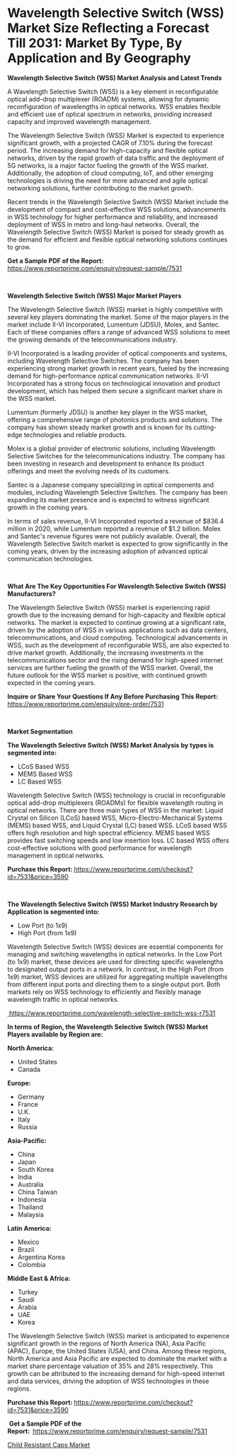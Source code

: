 <p><h1>Wavelength Selective Switch (WSS) Market Size Reflecting a Forecast Till 2031: Market By Type, By Application and By Geography</h1></p><p><strong>Wavelength Selective Switch (WSS) Market Analysis and Latest Trends</strong></p>
<p><p>A Wavelength Selective Switch (WSS) is a key element in reconfigurable optical add-drop multiplexer (ROADM) systems, allowing for dynamic reconfiguration of wavelengths in optical networks. WSS enables flexible and efficient use of optical spectrum in networks, providing increased capacity and improved wavelength management.</p><p>The Wavelength Selective Switch (WSS) Market is expected to experience significant growth, with a projected CAGR of 7.10% during the forecast period. The increasing demand for high-capacity and flexible optical networks, driven by the rapid growth of data traffic and the deployment of 5G networks, is a major factor fueling the growth of the WSS market. Additionally, the adoption of cloud computing, IoT, and other emerging technologies is driving the need for more advanced and agile optical networking solutions, further contributing to the market growth.</p><p>Recent trends in the Wavelength Selective Switch (WSS) Market include the development of compact and cost-effective WSS solutions, advancements in WSS technology for higher performance and reliability, and increased deployment of WSS in metro and long-haul networks. Overall, the Wavelength Selective Switch (WSS) Market is poised for steady growth as the demand for efficient and flexible optical networking solutions continues to grow.</p></p>
<p><strong>Get a Sample PDF of the Report:&nbsp;</strong> <a href="https://www.reportprime.com/enquiry/request-sample/7531">https://www.reportprime.com/enquiry/request-sample/7531</a></p>
<p>&nbsp;</p>
<p><strong>Wavelength Selective Switch (WSS) Major Market Players</strong></p>
<p><p>The Wavelength Selective Switch (WSS) market is highly competitive with several key players dominating the market. Some of the major players in the market include II-VI Incorporated, Lumentum (JDSU), Molex, and Santec. Each of these companies offers a range of advanced WSS solutions to meet the growing demands of the telecommunications industry.</p><p>II-VI Incorporated is a leading provider of optical components and systems, including Wavelength Selective Switches. The company has been experiencing strong market growth in recent years, fueled by the increasing demand for high-performance optical communication networks. II-VI Incorporated has a strong focus on technological innovation and product development, which has helped them secure a significant market share in the WSS market.</p><p>Lumentum (formerly JDSU) is another key player in the WSS market, offering a comprehensive range of photonics products and solutions. The company has shown steady market growth and is known for its cutting-edge technologies and reliable products.</p><p>Molex is a global provider of electronic solutions, including Wavelength Selective Switches for the telecommunications industry. The company has been investing in research and development to enhance its product offerings and meet the evolving needs of its customers.</p><p>Santec is a Japanese company specializing in optical components and modules, including Wavelength Selective Switches. The company has been expanding its market presence and is expected to witness significant growth in the coming years.</p><p>In terms of sales revenue, II-VI Incorporated reported a revenue of $836.4 million in 2020, while Lumentum reported a revenue of $1.2 billion. Molex and Santec's revenue figures were not publicly available. Overall, the Wavelength Selective Switch market is expected to grow significantly in the coming years, driven by the increasing adoption of advanced optical communication technologies.</p></p>
<p>&nbsp;</p>
<p><strong>What Are The Key Opportunities For Wavelength Selective Switch (WSS) Manufacturers?</strong></p>
<p><p>The Wavelength Selective Switch (WSS) market is experiencing rapid growth due to the increasing demand for high-capacity and flexible optical networks. The market is expected to continue growing at a significant rate, driven by the adoption of WSS in various applications such as data centers, telecommunications, and cloud computing. Technological advancements in WSS, such as the development of reconfigurable WSS, are also expected to drive market growth. Additionally, the increasing investments in the telecommunications sector and the rising demand for high-speed internet services are further fueling the growth of the WSS market. Overall, the future outlook for the WSS market is positive, with continued growth expected in the coming years.</p></p>
<p><strong>Inquire or Share Your Questions If Any Before Purchasing This Report:</strong> <a href="https://www.reportprime.com/enquiry/pre-order/7531">https://www.reportprime.com/enquiry/pre-order/7531</a></p>
<p>&nbsp;</p>
<p><strong>Market Segmentation</strong></p>
<p><strong>The Wavelength Selective Switch (WSS) Market Analysis by types is segmented into:</strong></p>
<p><ul><li>LCoS Based WSS</li><li>MEMS Based WSS</li><li>LC Based WSS</li></ul></p>
<p><p>Wavelength Selective Switch (WSS) technology is crucial in reconfigurable optical add-drop multiplexers (ROADMs) for flexible wavelength routing in optical networks. There are three main types of WSS in the market: Liquid Crystal on Silicon (LCoS) based WSS, Micro-Electro-Mechanical Systems (MEMS) based WSS, and Liquid Crystal (LC) based WSS. LCoS based WSS offers high resolution and high spectral efficiency. MEMS based WSS provides fast switching speeds and low insertion loss. LC based WSS offers cost-effective solutions with good performance for wavelength management in optical networks.</p></p>
<p><strong>Purchase this Report:&nbsp;</strong><a href="https://www.reportprime.com/checkout?id=7531&price=3590">https://www.reportprime.com/checkout?id=7531&price=3590</a></p>
<p>&nbsp;</p>
<p><strong>The Wavelength Selective Switch (WSS) Market Industry Research by Application is segmented into:</strong></p>
<p><ul><li>Low Port (to 1x9)</li><li>High Port (from 1x9)</li></ul></p>
<p><p>Wavelength Selective Switch (WSS) devices are essential components for managing and switching wavelengths in optical networks. In the Low Port (to 1x9) market, these devices are used for directing specific wavelengths to designated output ports in a network. In contrast, in the High Port (from 1x9) market, WSS devices are utilized for aggregating multiple wavelengths from different input ports and directing them to a single output port. Both markets rely on WSS technology to efficiently and flexibly manage wavelength traffic in optical networks.</p></p>
<p><a href="https://www.reportprime.com/wavelength-selective-switch-wss-r7531">&nbsp;https://www.reportprime.com/wavelength-selective-switch-wss-r7531</a></p>
<p><strong>In terms of Region, the Wavelength Selective Switch (WSS) Market Players available by Region are:</strong></p>
<p>
    <p> <strong> North America: </strong>
        <ul>
            <li>United States</li>
            <li>Canada</li>
        </ul>
        </p> 
    <p> <strong> Europe: </strong>
        <ul>
            <li>Germany</li>
            <li>France</li>
            <li>U.K.</li>
            <li>Italy</li>
            <li>Russia</li>
        </ul>
        </p> 
    <p> <strong> Asia-Pacific: </strong>
        <ul>
            <li>China</li>
            <li>Japan</li>
            <li>South Korea</li>
            <li>India</li>
            <li>Australia</li>
            <li>China Taiwan</li>
            <li>Indonesia</li>
            <li>Thailand</li>
            <li>Malaysia</li>
        </ul>
        </p> 
    <p> <strong> Latin America: </strong>
        <ul>
            <li>Mexico</li>
            <li>Brazil</li>
            <li>Argentina Korea</li>
            <li>Colombia</li>
        </ul>
        </p> 
    <p> <strong> Middle East & Africa: </strong>
        <ul>
            <li>Turkey</li>
            <li>Saudi</li>
            <li>Arabia</li>
            <li>UAE</li>
            <li>Korea</li>
        </ul>
    </p>
    </p>
<p><p>The Wavelength Selective Switch (WSS) market is anticipated to experience significant growth in the regions of North America (NA), Asia Pacific (APAC), Europe, the United States (USA), and China. Among these regions, North America and Asia Pacific are expected to dominate the market with a market share percentage valuation of 35% and 28% respectively. This growth can be attributed to the increasing demand for high-speed internet and data services, driving the adoption of WSS technologies in these regions.</p></p>
<p><strong>Purchase this Report: </strong><a href="https://www.reportprime.com/checkout?id=7531&price=3590">https://www.reportprime.com/checkout?id=7531&price=3590</a></p>
<p>&nbsp;<strong>Get a Sample PDF of the Report:&nbsp;&nbsp;</strong><a href="https://www.reportprime.com/enquiry/request-sample/7531">https://www.reportprime.com/enquiry/request-sample/7531</a></p>
<p><strong></strong></p>
<p><p><a href="https://view.publitas.com/reportprime-1/child-resistant-caps-market-furnishes-information-on-market-share-market-trends-and-market-growth/">Child Resistant Caps Market</a></p></p>